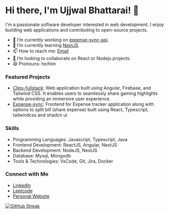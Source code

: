 # Hi there, I'm Ujjwal Bhattarai! 👋

I'm a passionate software developer interested in web development. I enjoy building web applications and contributing to open-source projects.

- 🔭 I’m currently working on [expense-sync-api](https://github.com/ujjwal-bh/expense-sync-api).
- 🌱 I’m currently learning [NextJS](https://nextjs.org/).
- 📫 How to reach me: [Email](mailto:ujjwalbh001@gmail.com)
- 👯 I’m looking to collaborate on React or Nodejs projects.
- 😄 Pronouns: he/him

### Featured Projects
- [Clips-fullstack](https://github.com/ujjwal-bh/clips-fullstack): Web application built using Angular, Firebase, and Tailwind CSS. It enables users to seamlessly share gaming highlights while providing an immersive user experience. 
- [Expense-sync](https://github.com/ujjwal-bh/expense-sync-ui): Frontend for Expense tracker application along with options to split bill (share expense) built using React, Typescript, tailwindcss and shadcn ui

### Skills
- Programming Languages: Javascript, Typescript, Java
- Frontend Development: ReactJS, Angular, NextJS
- Backend Development: NodeJS, NestJS
- Database: Mysql, Mongodb
- Tools & Technologies: VsCode, Git, Jira, Docker

### Connect with Me
- [LinkedIn](https://www.linkedin.com/in/ujjwal2021/)
- [Leetcode](https://www.leetcode.com/ujjwal_bh)
- [Personal Website](http://www.ujjwal-bhattarai.com.np/)

[![GitHub Streak](https://github-readme-streak-stats.herokuapp.com/?user=ujjwal-bh)](https://git.io/streak-stats)
